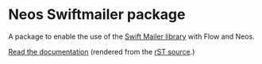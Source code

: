 # Neos Swiftmailer package

A package to enable the use of the [Swift Mailer library](http://swiftmailer.org/) with Flow and Neos.

[Read the documentation](https://swiftmailer-for-flow.readthedocs.io/) (rendered from the [rST source](Documentation/index.rst).)
